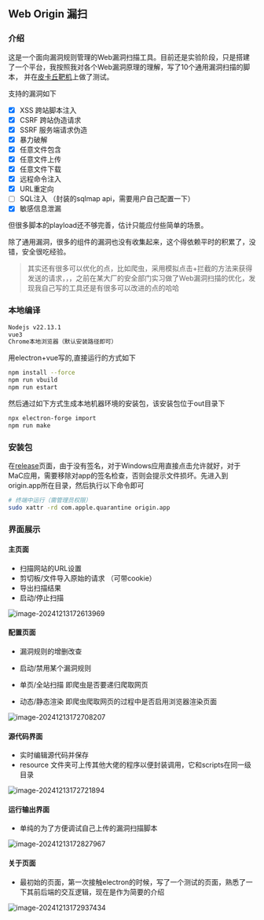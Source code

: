 
## Web Origin 漏扫

### 介绍

这是一个面向漏洞规则管理的Web漏洞扫描工具。目前还是实验阶段，只是搭建了一个平台，我按照我对各个Web漏洞原理的理解，写了10个通用漏洞扫描的脚本， 并在[皮卡丘靶机](https://github.com/zhuifengshaonianhanlu/pikachu)上做了测试。

支持的漏洞如下

- [x] XSS 跨站脚本注入
- [x] CSRF 跨站伪造请求
- [x] SSRF 服务端请求伪造
- [x] 暴力破解 
- [x] 任意文件包含
- [x] 任意文件上传
- [x] 任意文件下载
- [x] 远程命令注入
- [x] URL重定向
- [ ] SQL注入    （封装的sqlmap api，需要用户自己配置一下）
- [x] 敏感信息泄漏

但很多脚本的playload还不够完善，估计只能应付些简单的场景。

除了通用漏洞，很多的组件的漏洞也没有收集起来，这个得依赖平时的积累了，没错，安全很吃经验。

> 其实还有很多可以优化的点，比如爬虫，采用模拟点击+拦截的方法来获得发送的请求，，，之前在某大厂的安全部门实习做了Web漏洞扫描的优化，发现我自己写的工具还是有很多可以改进的点的哈哈



### 本地编译
```sh
Nodejs v22.13.1
vue3
Chrome本地浏览器（默认安装路径即可）
```
用electron+vue写的,直接运行的方式如下

```sh
npm install --force
npm run vbuild
npm run estart
```

然后通过如下方式生成本地机器环境的安装包，该安装包位于out目录下

```sh
npx electron-forge import
npm run make
```

### 安装包

在[release](https://github.com/LittleAlen/OriginWebScan/releases)页面，由于没有签名，对于Windows应用直接点击允许就好，对于MaC应用，需要移除对app的签名检查，否则会提示文件损坏。先进入到origin.app所在目录，然后执行以下命令即可
```sh
# 终端中运行（需管理员权限）
sudo xattr -rd com.apple.quarantine origin.app
```

### 界面展示



#### 主页面

- 扫描网站的URL设置
- 剪切板/文件导入原始的请求 （可带cookie）
- 导出扫描结果
- 启动/停止扫描

![image-20241213172613969](./image/image-20241213172613969.png)

#### 配置页面

- 漏洞规则的增删改查

- 启动/禁用某个漏洞规则

- 单页/全站扫描   即爬虫是否要递归爬取网页

- 动态/静态渲染   即爬虫爬取网页的过程中是否启用浏览器渲染页面

  

![image-20241213172708207](./image/image-20241213172708207.png)

#### 源代码界面

- 实时编辑源代码并保存
- resource 文件夹可上传其他大佬的程序以便封装调用，它和scripts在同一级目录

![image-20241213172721894](./image/image-20241213172721894.png)

#### 运行输出界面

- 单纯的为了方便调试自己上传的漏洞扫描脚本

![image-20241213172827967](./image/image-20241213172827967.png)





#### 关于页面

- 最初始的页面，第一次接触electron的时候，写了一个测试的页面，熟悉了一下其前后端的交互逻辑，现在是作为简要的介绍

![image-20241213172937434](./image/image-20241213172937434.png)
